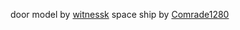 door model by [witnessk](https://sketchfab.com/witnessk)
space ship by [Comrade1280](https://sketchfab.com/comrade1280)
